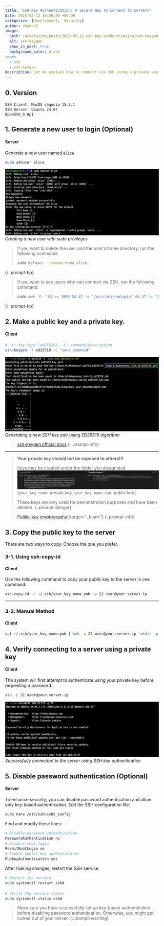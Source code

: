 ```yaml
---
title: "SSH Key Authentication: A Secure Way to Connect to Servers"
date: 2025-05-12 16:50:00 +09:00
categories: [Development,  Security]
author: skykhs3
image:
  path: /assets/img/posts/2025-05-12-ssh-key-authentication/ssh-keygen.webp
  alt: ssh-keygen
  show_in_post: true
  background_color: black
tags:
  - ssh
  - ssh-keygen
description: Let me explain how to connect via SSH using a private key.
---
```


## 0. Version
```env
SSH Client: MacOS sequoia 15.3.1
SSH Server: Ubuntu 24.04
OpenSSH_9.8p1
```

## 1. Generate a new user to login (Optional)

#### Server
Generate a new user named `alice`
```bash
sudo adduser alice
```

![Screenshot: Creating a new user](/assets/img/posts/2025-05-12-ssh-key-authentication/adduser.webp)
*Creating a new user with sudo privileges*

> If you want to delete the user and the user's home directory, run the following command:
>```bash
> sudo deluser --remove-home alice
>```
{: .prompt-tip}

> If you want to see users who can connect via SSH, run the following command:
> ```bash
> sudo awk -F: '$3 >= 1000 && $7 != "/usr/sbin/nologin" && $7 != "/bin/false" {print $1}' /etc/passwd
>```
{: .prompt-tip}

## 2. Make a public key and a private key.
#### Client
```bash
# -t: key type (ed25519), -C: comment/description
ssh-keygen -t ed25519 -C "your_command"
```

![Screenshot: Generating SSH keys](/assets/img/posts/2025-05-12-ssh-key-authentication/ssh-keygen.webp)
*Generating a new SSH key pair using ED25519 algorithm*

>[ssh-keygen official docs](https://man.openbsd.org/ssh-keygen)
{: .prompt-info}

---

> **Your private key should not be exposed to others!!!**
> 
> Keys may be created under the folder you designated 
> ![I deleted these keys before posting](/assets/img/posts/2025-05-12-ssh-key-authentication/pri-pub.webp)
> (`your_key_name`: private key, `your_key_name.pub`: public key.)
> 
>  These keys are only used for demonstration purposes and have been deleted.
{:.prompt-danger}

> [Public-key cryptography](https://en.wikipedia.org/wiki/Public-key_cryptography){:target="_blank"}
{:.prompt-info}

## 3. Copy the public key to the server
There are two ways to copy. Choose the one you prefer.

### 3-1. Using ssh-copy-id
#### Client
Use the following command to copy your public key to the server in one command:
```bash
ssh-copy-id -i ~/.ssh/your_key_name.pub -p 22 user@your.server.ip 
```

---

### 3-2. Manual Method
#### Client
```bash
cat ~/.ssh/your_key_name.pub | ssh -p 22 user@your.server.ip 'mkdir -p ~/.ssh && chmod 700 ~/.ssh && cat >> ~/.ssh/authorized_keys && chmod 600 ~/.ssh/authorized_keys'
```

## 4. Verify connecting to a server using a private key

#### Client
The system will first attempt to authenticate using your private key before requesting a password.

```bash
ssh -p 22 user@your.server.ip
```

![Screenshot: SSH connection without password](/assets/img/posts/2025-05-12-ssh-key-authentication/ssh-without-password.webp)
*Successfully connected to the server using SSH key authentication*

## 5. Disable password authentication (Optional)

#### Server
To enhance security, you can disable password authentication and allow only key-based authentication. Edit the SSH configuration file:

```bash
sudo nano /etc/ssh/sshd_config
```

Find and modify these lines:
```bash
# Disable password authentication
PasswordAuthentication no
# Disable root login
PermitRootLogin no
# Enable public key authentication
PubkeyAuthentication yes
```

After making changes, restart the SSH service:
```bash
# Restart the service
sudo systemctl restart sshd

# Verify the service status
sudo systemctl status sshd
```

> Make sure you have successfully set up key-based authentication before disabling password authentication. Otherwise, you might get locked out of your server.
{:.prompt-warning}
